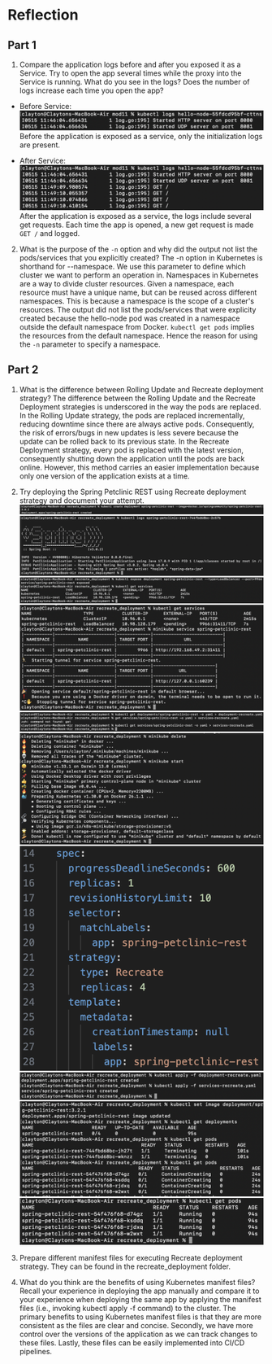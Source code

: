 # Reflection
## Part 1
1. Compare the application logs before and after you exposed it as a Service. Try to open the app several times while the proxy into the Service is running. What do you see in the logs? Does the number of logs increase each time you open the app?
- Before Service:
![Pre-Service](image.png)
Before the application is exposed as a service, only the initialization logs are present.

- After Service:
![Post-Service](image-1.png)
After the application is exposed as a service, the logs include several get requests. Each time the app is opened, a new get request is made `GET /` and logged.

2. What is the purpose of the `-n` option and why did the output not list the pods/services that you explicitly created?
The -n option in Kubernetes is shorthand for --namespace. We use this parameter to define which cluster we want to perform an operation in. Namespaces in Kubernetes are a way to divide cluster resources. Given a namespace, each resource must have a unique name, but can be reused across different namespaces. This is because a namespace is the scope of a cluster's resources. 
The output did not list the pods/services that were explicity created because the hello-node pod was created in a namespace outside the default namespace from Docker. `kubectl get pods` implies the resources from the default namespace. Hence the reason for using the `-n` parameter to specify a namespace.

## Part 2
1. What is the difference between Rolling Update and Recreate deployment strategy?
The difference between the Rolling Update and the Recreate Deployment strategies is underscored in the way the pods are replaced. In the Rolling Update strategy, the pods are replaced incrementally, reducing downtime since there are always active pods. Consequently, the risk of errors/bugs in new updates is less severe because the update can be rolled back to its previous state. In the Recreate Deployment strategy, every pod is replaced with the latest version, consequently shutting down the application until the pods are back online. However, this method carries an easier implementation because only one version of the application exists at a time.

2. Try deploying the Spring Petclinic REST using Recreate deployment strategy and document your attempt.
![Create](image-2.png)
![Logs](image-3.png)
![Exposing](image-4.png)
![Service](image-5.png)
![Yamls](image-6.png)
![Restart](image-7.png)
![Recreate](image-8.png)
![Reapply](image-9.png)
![Almost done](image-10.png)
![Done](image-11.png)

3. Prepare different manifest files for executing Recreate deployment strategy.
They can be found in the recreate_deployment folder.

4. What do you think are the benefits of using Kubernetes manifest files? Recall your experience in deploying the app manually and compare it to your experience when deploying the same app by applying the manifest files (i.e., invoking kubectl apply -f command) to the cluster.
The primary benefits to using Kubernetes manifest files is that they are more consistent as the files are clear and concise. Secondly, we have more control over the versions of the application as we can track changes to these files. Lastly, these files can be easily implemented into CI/CD pipelines.